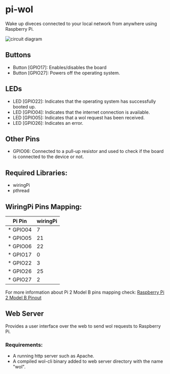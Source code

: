 # pi-wol
Wake up diveces connected to your local network from anywhere using Raspberry Pi.

![circuit diagram](imgs/circuit.svg)

## Buttons
* Button [GPIO17]: Enables/disables the board
* Button [GPIO27]: Powers off the operating system.

## LEDs
* LED [GPIO22]: Indicates that the operating system has successfully booted up.
* LED [GPIO04]: Indicates that the internet connection is available.
* LED [GPIO05]: Indicates that a wol request has been received.
* LED [GPIO26]: Indicates an error.

## Other Pins
* GPIO06: Connected to a pull-up resistor and used to check if the board is connected to the device or not.

## Required Libraries:
* wiringPi
* pthread

## WiringPi Pins Mapping:
Pi Pin   | wiringPi
-------- | --------
* GPIO04 | 7
* GPIO05 | 21
* GPIO06 | 22
* GPIO17 | 0
* GPIO22 | 3
* GPIO26 | 25
* GPIO27 | 2

For more information about Pi 2 Model B pins mapping check:
[Raspberry Pi 2 Model B Pinout](https://learn.sparkfun.com/tutorials/raspberry-gpio/all)

## Web Server
Provides a user interface over the web to send wol requests to Raspberry Pi.
### Requirements:
* A running http server such as Apache.
* A compiled wol-cli binary added to web server directory with the name "wol".


